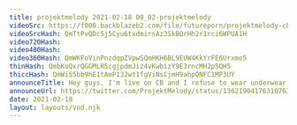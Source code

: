 ```yaml
---
title: projektmelody 2021-02-18 00_02-projektmelody
videoSrc: https://f000.backblazeb2.com/file/futureporn/projektmelody-chaturbate-2021-02-18.mp4
videoSrcHash: QmTtPvQDc5j5Cyu6txdmirsAz3SkBQrHh2r1rci6WPUA1H
video720Hash: 
video480Hash: 
video360Hash: QmWKFoVinPnzdqpZVpwSQmHKH6BL9EUW4KkYrFE6Urxmo5
thinHash: QmbKoQxrQGGMLR5cgjpdmJiz4vKwbizY9E3rncMH2p5QH5
thiccHash: QmWi55bb9hE1tAmP132wt1fgViNsCjmH9ahpQNFC1MP3UY
announceTitle: Hey guys, I'm live on CB and I refuse to wear underwear. so there!!
announceUrl: https://twitter.com/ProjektMelody/status/1362190417631076352
date: 2021-02-18
layout: layouts/vod.njk
---
```

